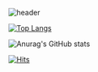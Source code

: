 
![header](https://capsule-render.vercel.app/api?type=wave&color=auto&height=300&section=header&text=Seo%20Minji&fontSize=90&fontAlignY=40)

[![Top Langs](https://github-readme-stats.vercel.app/api/top-langs/?username=minji&layout=compact)](https://github.com/anuraghazra/github-readme-stats)


![Anurag's GitHub stats](https://github-readme-stats.vercel.app/api?username=minji&show_icons=true&theme=radical)

[![Hits](https://hits.seeyoufarm.com/api/count/incr/badge.svg?url=https%3A%2F%2Fgithub.com%2FSeoMinji15&count_bg=%2379C83D&title_bg=%23555555&icon=&icon_color=%23E7E7E7&title=hits&edge_flat=false)](https://hits.seeyoufarm.com)
